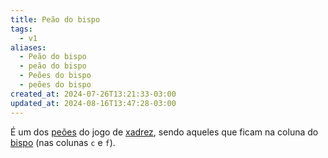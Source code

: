 ```yaml
---
title: Peão do bispo
tags:
  - v1
aliases:
  - Peão do bispo
  - peão do bispo
  - Peões do bispo
  - peões do bispo
created_at: 2024-07-26T13:21:33-03:00
updated_at: 2024-08-16T13:47:28-03:00
---
```


É um dos [peões](../06/Xadrez_Peao.md) do jogo de [xadrez](../../../../sementes/2024/07/06/Xadrez.md), sendo aqueles que ficam na coluna do [bispo](../07/Xadrez_Bispo.md) (nas colunas `c` e `f`).